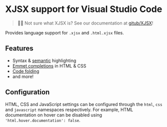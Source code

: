 # XJSX support for Visual Studio Code

> 🧑‍🚀 Not sure what XJSX is? See our documentation at [gitub/XJSX](https://github.com/owens94819/XJSX#readme)!

Provides language support for `.xjsx` and `.html.xjsx` files.

## Features

- Syntax & [semantic](https://code.visualstudio.com/api/language-extensions/semantic-highlight-guide) highlighting
- [Emmet completions](https://code.visualstudio.com/docs/editor/emmet) in HTML & CSS
- [Code folding](https://code.visualstudio.com/docs/editor/codebasics#_folding)
- and more!

## Configuration

HTML, CSS and JavaScript settings can be configured through the `html`, `css` and `javascript` namespaces respectively. For example, HTML documentation on hover can be disabled using `'html.hover.documentation': false`.